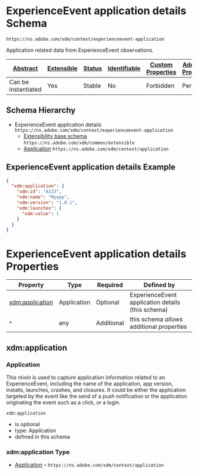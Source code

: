 
# ExperienceEvent application details Schema

```
https://ns.adobe.com/xdm/context/experienceevent-application
```

Application related data from  ExperienceEvent observations.

| [Abstract](../../abstract.md) | [Extensible](../../extensions.md) | [Status](../../status.md) | [Identifiable](../../id.md) | [Custom Properties](../../extensions.md) | [Additional Properties](../../extensions.md) | Defined In |
|-------------------------------|-----------------------------------|---------------------------|-----------------------------|------------------------------------------|----------------------------------------------|------------|
| Can be instantiated | Yes | Stable | No | Forbidden | Permitted | [context/experienceevent-application.schema.json](context/experienceevent-application.schema.json) |
## Schema Hierarchy

* ExperienceEvent application details `https://ns.adobe.com/xdm/context/experienceevent-application`
  * [Extensibility base schema](../common/extensible.schema.md) `https://ns.adobe.com/xdm/common/extensible`
  * [Application](application.schema.md) `https://ns.adobe.com/xdm/context/application`


## ExperienceEvent application details Example
```json
{
  "xdm:application": {
    "xdm:id": "A123",
    "xdm:name": "Myapp",
    "xdm:version": "1.0.1",
    "xdm:launches": {
      "xdm:value": 1
    }
  }
}
```

# ExperienceEvent application details Properties

| Property | Type | Required | Defined by |
|----------|------|----------|------------|
| [xdm:application](#xdmapplication) | Application | Optional | ExperienceEvent application details (this schema) |
| `*` | any | Additional | this schema *allows* additional properties |

## xdm:application
### Application

This mixin is used to capture application information related to an ExperienceEvent, including the name of the application, app version, installs, launches, crashes, and closures. It could be either the application targeted by the event like the send of a push notification or the application originating the event such as a click, or a login.

`xdm:application`
* is optional
* type: Application
* defined in this schema

### xdm:application Type


* [Application](application.schema.md) – `https://ns.adobe.com/xdm/context/application`




